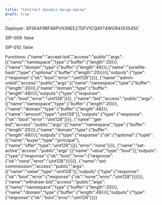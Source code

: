 ```yaml
---
title: "Contract dynamic-beige-macaw"
draft: true
---
```

Deployer: SP2KAF9RF86PVX3NEE27DFV1CQX0T4WGR41X3S45C

SIP-009: false

SIP-010: false

Functions:
{"name":"accept-bid","access":"public","args":[{"name":"namespace","type":{"buffer":{"length":20}}},{"name":"domain","type":{"buffer":{"length":48}}},{"name":"zonefile-hash","type":{"optional":{"buffer":{"length":20}}}}],"outputs":{"type":{"response":{"ok":"bool","error":"uint128"}}}}, {"name":"admin-unbid","access":"public","args":[{"name":"namespace","type":{"buffer":{"length":20}}},{"name":"domain","type":{"buffer":{"length":48}}}],"outputs":{"type":{"response":{"ok":"bool","error":"uint128"}}}}, {"name":"bid","access":"public","args":[{"name":"namespace","type":{"buffer":{"length":20}}},{"name":"domain","type":{"buffer":{"length":48}}},{"name":"amount","type":"uint128"}],"outputs":{"type":{"response":{"ok":"bool","error":"uint128"}}}}, {"name":"get-bid","access":"public","args":[{"name":"namespace","type":{"buffer":{"length":20}}},{"name":"domain","type":{"buffer":{"length":48}}}],"outputs":{"type":{"response":{"ok":{"optional":{"tuple":[{"name":"buyer","type":"principal"},{"name":"offer","type":"uint128"}]}},"error":"none"}}}}, {"name":"set-active","access":"public","args":[{"name":"value","type":"bool"}],"outputs":{"type":{"response":{"ok":"bool","error":{"response":{"ok":"none","error":"uint128"}}}}}}, {"name":"set-commisssion","access":"public","args":[{"name":"value","type":"uint128"}],"outputs":{"type":{"response":{"ok":"bool","error":{"response":{"ok":"none","error":"uint128"}}}}}}, {"name":"withdraw-bid","access":"public","args":[{"name":"namespace","type":{"buffer":{"length":20}}},{"name":"domain","type":{"buffer":{"length":48}}}],"outputs":{"type":{"response":{"ok":"bool","error":"uint128"}}}}
